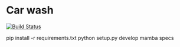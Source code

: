 Car wash
========

[![Build Status](https://travis-ci.org/aleasoluciones/car_wash.png)](https://travis-ci.org/aleasoluciones/car_wash)

pip install -r requirements.txt
python setup.py develop
mamba specs

